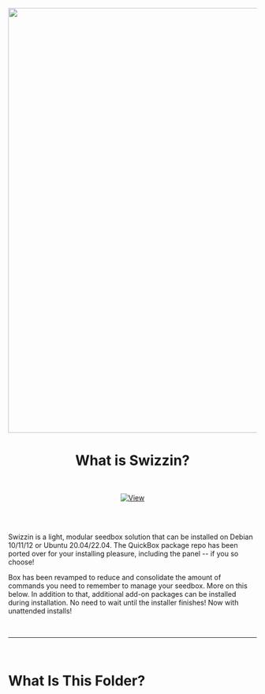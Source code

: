 <p align="center"><img src="https://raw.githubusercontent.com/Aetherinox/zorin-app-manager/main/docs/images/readme/libraries/swizzin/banner_panel.png" width="860"></p>
<h1 align="center"><b>What is Swizzin?</b></h1>

<br />

<div align="center">

[![View](https://img.shields.io/badge/%20-%20View%20Official%20Swizzin%20Repo%20-%20%23de2343?style=for-the-badge&logo=firefox&logoColor=FFFFFF)](https://github.com/swizzin/swizzin)

</div>

<br />
<br />

Swizzin is a light, modular seedbox solution that can be installed on Debian 10/11/12 or Ubuntu 20.04/22.04. The QuickBox package repo has been ported over for your installing pleasure, including the panel -- if you so choose!

Box has been revamped to reduce and consolidate the amount of commands you need to remember to manage your seedbox. More on this below. In addition to that, additional add-on packages can be installed during installation. No need to wait until the installer finishes! Now with unattended installs!

<br />

---

<br />

# What Is This Folder?
